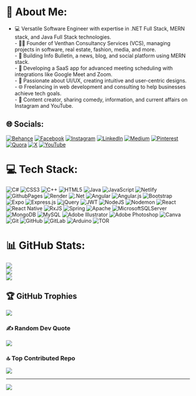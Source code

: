 # 💫 About Me:
- 💻 Versatile Software Engineer with expertise in .NET Full Stack, MERN stack, and Java Full Stack technologies.<br>- 👨‍💼 Founder of Venthan Consultancy Services (VCS), managing projects in software, real estate, fashion, media, and more.<br>- 📰 Building Info Bulletin, a news, blog, and social platform using MERN stack.<br>- 📅 Developing a SaaS app for advanced meeting scheduling with integrations like Google Meet and Zoom.<br>- 🎨 Passionate about UI/UX, creating intuitive and user-centric designs.<br>- 🌐 Freelancing in web development and consulting to help businesses achieve tech goals.<br>- 🎥 Content creator, sharing comedy, information, and current affairs on Instagram and YouTube.


## 🌐 Socials:
[![Behance](https://img.shields.io/badge/Behance-1769ff?logo=behance&logoColor=white)](https://behance.net/chiranthanhv ) [![Facebook](https://img.shields.io/badge/Facebook-%231877F2.svg?logo=Facebook&logoColor=white)](https://facebook.com/chiranthan.chiranthan.50) [![Instagram](https://img.shields.io/badge/Instagram-%23E4405F.svg?logo=Instagram&logoColor=white)](https://instagram.com/Chiru_gowda125) [![LinkedIn](https://img.shields.io/badge/LinkedIn-%230077B5.svg?logo=linkedin&logoColor=white)](https://linkedin.com/in/Chiranthanhv ) [![Medium](https://img.shields.io/badge/Medium-12100E?logo=medium&logoColor=white)](https://medium.com/@Chiranthanhv) [![Pinterest](https://img.shields.io/badge/Pinterest-%23E60023.svg?logo=Pinterest&logoColor=white)](https://pinterest.com/ChiranthanHV ) [![Quora](https://img.shields.io/badge/Quora-%23B92B27.svg?logo=Quora&logoColor=white)](https://quora.com/profile/ChiranthanHV ) [![X](https://img.shields.io/badge/X-black.svg?logo=X&logoColor=white)](https://x.com/ChiranthanHV) [![YouTube](https://img.shields.io/badge/YouTube-%23FF0000.svg?logo=YouTube&logoColor=white)](https://youtube.com/@ChiranthanHV ) 

# 💻 Tech Stack:
![C#](https://img.shields.io/badge/c%23-%23239120.svg?style=flat&logo=csharp&logoColor=white) ![CSS3](https://img.shields.io/badge/css3-%231572B6.svg?style=flat&logo=css3&logoColor=white) ![C++](https://img.shields.io/badge/c++-%2300599C.svg?style=flat&logo=c%2B%2B&logoColor=white) ![HTML5](https://img.shields.io/badge/html5-%23E34F26.svg?style=flat&logo=html5&logoColor=white) ![Java](https://img.shields.io/badge/java-%23ED8B00.svg?style=flat&logo=openjdk&logoColor=white) ![JavaScript](https://img.shields.io/badge/javascript-%23323330.svg?style=flat&logo=javascript&logoColor=%23F7DF1E) ![Netlify](https://img.shields.io/badge/netlify-%23000000.svg?style=flat&logo=netlify&logoColor=#00C7B7) ![GithubPages](https://img.shields.io/badge/github%20pages-121013?style=flat&logo=github&logoColor=white) ![Render](https://img.shields.io/badge/Render-%46E3B7.svg?style=flat&logo=render&logoColor=white) ![.Net](https://img.shields.io/badge/.NET-5C2D91?style=flat&logo=.net&logoColor=white) ![Angular](https://img.shields.io/badge/angular-%23DD0031.svg?style=flat&logo=angular&logoColor=white) ![Angular.js](https://img.shields.io/badge/angular.js-%23E23237.svg?style=flat&logo=angularjs&logoColor=white) ![Bootstrap](https://img.shields.io/badge/bootstrap-%238511FA.svg?style=flat&logo=bootstrap&logoColor=white) ![Expo](https://img.shields.io/badge/expo-1C1E24?style=flat&logo=expo&logoColor=#D04A37) ![Express.js](https://img.shields.io/badge/express.js-%23404d59.svg?style=flat&logo=express&logoColor=%2361DAFB) ![jQuery](https://img.shields.io/badge/jquery-%230769AD.svg?style=flat&logo=jquery&logoColor=white) ![JWT](https://img.shields.io/badge/JWT-black?style=flat&logo=JSON%20web%20tokens) ![NodeJS](https://img.shields.io/badge/node.js-6DA55F?style=flat&logo=node.js&logoColor=white) ![Nodemon](https://img.shields.io/badge/NODEMON-%23323330.svg?style=flat&logo=nodemon&logoColor=%BBDEAD) ![React](https://img.shields.io/badge/react-%2320232a.svg?style=flat&logo=react&logoColor=%2361DAFB) ![React Native](https://img.shields.io/badge/react_native-%2320232a.svg?style=flat&logo=react&logoColor=%2361DAFB) ![RxJS](https://img.shields.io/badge/rxjs-%23B7178C.svg?style=flat&logo=reactivex&logoColor=white) ![Spring](https://img.shields.io/badge/spring-%236DB33F.svg?style=flat&logo=spring&logoColor=white) ![Apache](https://img.shields.io/badge/apache-%23D42029.svg?style=flat&logo=apache&logoColor=white) ![MicrosoftSQLServer](https://img.shields.io/badge/Microsoft%20SQL%20Server-CC2927?style=flat&logo=microsoft%20sql%20server&logoColor=white) ![MongoDB](https://img.shields.io/badge/MongoDB-%234ea94b.svg?style=flat&logo=mongodb&logoColor=white) ![MySQL](https://img.shields.io/badge/mysql-4479A1.svg?style=flat&logo=mysql&logoColor=white) ![Adobe Illustrator](https://img.shields.io/badge/adobe%20illustrator-%23FF9A00.svg?style=flat&logo=adobe%20illustrator&logoColor=white) ![Adobe Photoshop](https://img.shields.io/badge/adobe%20photoshop-%2331A8FF.svg?style=flat&logo=adobe%20photoshop&logoColor=white) ![Canva](https://img.shields.io/badge/Canva-%2300C4CC.svg?style=flat&logo=Canva&logoColor=white) ![Git](https://img.shields.io/badge/git-%23F05033.svg?style=flat&logo=git&logoColor=white) ![GitHub](https://img.shields.io/badge/github-%23121011.svg?style=flat&logo=github&logoColor=white) ![GitLab](https://img.shields.io/badge/gitlab-%23181717.svg?style=flat&logo=gitlab&logoColor=white) ![Arduino](https://img.shields.io/badge/-Arduino-00979D?style=flat&logo=Arduino&logoColor=white) ![TOR](https://img.shields.io/badge/tor-%237E4798.svg?style=flat&logo=tor-project&logoColor=white)
# 📊 GitHub Stats:
![](https://github-readme-stats.vercel.app/api?username=Chiranthanhv&theme=dark&hide_border=false&include_all_commits=true&count_private=true)<br/>
![](https://github-readme-streak-stats.herokuapp.com/?user=Chiranthanhv&theme=dark&hide_border=false)<br/>
![](https://github-readme-stats.vercel.app/api/top-langs/?username=Chiranthanhv&theme=dark&hide_border=false&include_all_commits=true&count_private=true&layout=compact)

## 🏆 GitHub Trophies
![](https://github-profile-trophy.vercel.app/?username=Chiranthanhv&theme=radical&no-frame=false&no-bg=false&margin-w=4)

### ✍️ Random Dev Quote
![](https://quotes-github-readme.vercel.app/api?type=horizontal&theme=radical)

### 🔝 Top Contributed Repo
![](https://github-contributor-stats.vercel.app/api?username=Chiranthanhv&limit=5&theme=dark&combine_all_yearly_contributions=true)

---
[![](https://visitcount.itsvg.in/api?id=Chiranthanhv&icon=0&color=0)](https://visitcount.itsvg.in)

<!-- Proudly created with GPRM ( https://gprm.itsvg.in ) -->